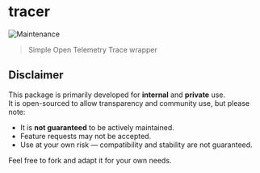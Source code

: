 # tracer  
![Maintenance](https://img.shields.io/badge/Maintenance-passively--maintained-yellow.svg)

> Simple Open Telemetry Trace wrapper


## Disclaimer

This package is primarily developed for **internal** and **private** use.  
It is open-sourced to allow transparency and community use, but please note:

- It is **not guaranteed** to be actively maintained.  
- Feature requests may not be accepted.  
- Use at your own risk — compatibility and stability are not guaranteed.  

Feel free to fork and adapt it for your own needs.

